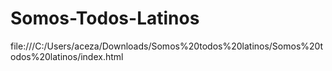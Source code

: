# Somos-Todos-Latinos

file:///C:/Users/aceza/Downloads/Somos%20todos%20latinos/Somos%20todos%20latinos/index.html
